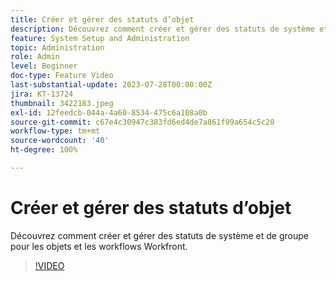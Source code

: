 ```yaml
---
title: Créer et gérer des statuts d’objet
description: Découvrez comment créer et gérer des statuts de système et de groupe pour les objets et les workflows Workfront.
feature: System Setup and Administration
topic: Administration
role: Admin
level: Beginner
doc-type: Feature Video
last-substantial-update: 2023-07-28T00:00:00Z
jira: KT-13724
thumbnail: 3422183.jpeg
exl-id: 12feedcb-044a-4a60-8534-475c6a108a0b
source-git-commit: c67e4c30947c383fd6ed4de7a861f09a654c5c20
workflow-type: tm+mt
source-wordcount: '40'
ht-degree: 100%

---
```


# Créer et gérer des statuts d’objet

Découvrez comment créer et gérer des statuts de système et de groupe pour les objets et les workflows Workfront.

>[!VIDEO](https://video.tv.adobe.com/v/3422183/?learn=on)
